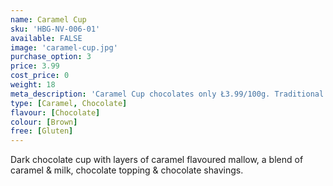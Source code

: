 ```yaml
---
name: Caramel Cup
sku: 'HBG-NV-006-01'
available: FALSE
image: 'caramel-cup.jpg'
purchase_option: 3
price: 3.99
cost_price: 0
weight: 18
meta_description: 'Caramel Cup chocolates only Ł3.99/100g. Traditional sweets and more at Humbugs Confectionery Store. Specialists in satisfying your sweet tooth!'
type: [Caramel, Chocolate]
flavour: [Chocolate]
colour: [Brown]
free: [Gluten]
---
```

Dark chocolate cup with layers of caramel flavoured mallow, a blend of caramel & milk, chocolate topping & chocolate shavings.
